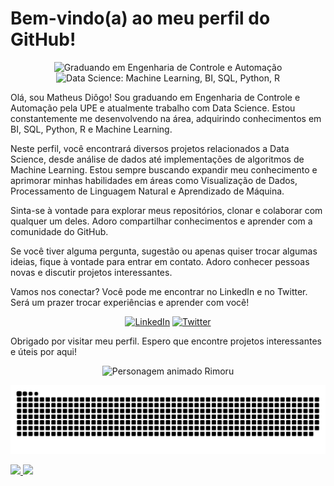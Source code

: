 <h1 align="left">Bem-vindo(a) ao meu perfil do GitHub!</h1>

<p align="center">
  <img src="https://img.shields.io/badge/Graduando-Engenharia%20de%20Controle%20e%20Automação-blue" alt="Graduando em Engenharia de Controle e Automação">
  <img src="https://img.shields.io/badge/Data%20Science-Machine%20Learning%20%7C%20BI%20%7C%20SQL%20%7C%20Python%20%7C%20R-brightgreen" alt="Data Science: Machine Learning, BI, SQL, Python, R">
</p>

<p align="left">
  Olá, sou Matheus Diôgo! Sou graduando em Engenharia de Controle e Automação pela UPE e atualmente trabalho com Data Science. Estou constantemente me desenvolvendo na área, adquirindo conhecimentos em BI, SQL, Python, R e Machine Learning.
</p>

<p align="left">
  Neste perfil, você encontrará diversos projetos relacionados a Data Science, desde análise de dados até implementações de algoritmos de Machine Learning. Estou sempre buscando expandir meu conhecimento e aprimorar minhas habilidades em áreas como Visualização de Dados, Processamento de Linguagem Natural e Aprendizado de Máquina.
</p>

<p align="left">
  Sinta-se à vontade para explorar meus repositórios, clonar e colaborar com qualquer um deles. Adoro compartilhar conhecimentos e aprender com a comunidade do GitHub.
</p>

<p align="left">
  Se você tiver alguma pergunta, sugestão ou apenas quiser trocar algumas ideias, fique à vontade para entrar em contato. Adoro conhecer pessoas novas e discutir projetos interessantes.
</p>

<p align="left">
  Vamos nos conectar? Você pode me encontrar no LinkedIn e no Twitter. Será um prazer trocar experiências e aprender com você!
</p>

<p align="center">
  <a href="https://www.linkedin.com/in/matheus-diogo"><img src="https://img.shields.io/badge/LinkedIn-Connect-blue?style=social&logo=linkedin" alt="LinkedIn"></a>
  <a href="https://twitter.com/Matheus_Diiogo"><img src="https://img.shields.io/twitter/follow/MatheusDiogo?style=social&logo=twitter" alt="Twitter"></a>
</p>

<p align="left">
  Obrigado por visitar meu perfil. Espero que encontre projetos interessantes e úteis por aqui!
</p>

<p align="center">
  <img src="https://media.tenor.com/Cgq_pps73eYAAAAC/limule.gif" alt="Personagem animado Rimoru">
</p>

![Snake animation](https://github.com/MatheusDiogo/MatheusDiogo/blob/output/github-contribution-grid-snake.svg)

<div>
<a href="https://github.com/MatheusDiogo">
<img height="150em" src="https://github-readme-stats.vercel.app/api/top-langs/?username=MatheusDiogo&layout=compact&langs_count=7&theme=dracula"/>
<img height="150em" src="https://github-readme-stats.vercel.app/api?username=MatheusDiogo&show_icons=true&theme=dracula&include_all_commits=true&count_private=true"/>
</div>
